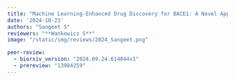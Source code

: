 ```yaml
---
title: "Machine Learning-Enhanced Drug Discovery for BACE1: A Novel Approach to Alzheimer's Therapeutics"
date: '2024-10-23'
authors: "Sangeet S"
reviewers: "**Wankowicz S**"
image: "/static/img/reviews/2024_Sangeet.png"

peer-review:
  - biorxiv_version: "2024.09.24.614844v1"
  - prereview: "13984259"
---
```

